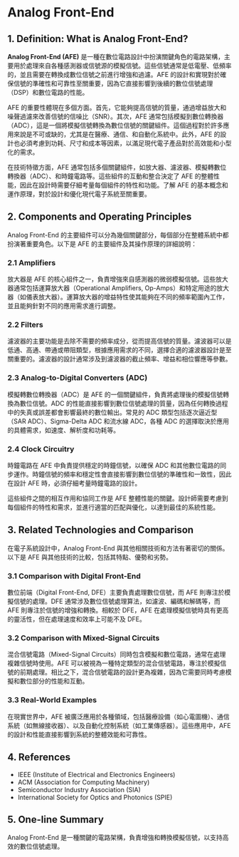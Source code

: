 # Analog Front-End

## 1. Definition: What is **Analog Front-End**?
**Analog Front-End (AFE)** 是一種在數位電路設計中扮演關鍵角色的電路架構，主要用於處理來自各種感測器或信號源的模擬信號。這些信號通常是低電壓、低頻率的，並且需要在轉換成數位信號之前進行增強和過濾。AFE 的設計和實現對於確保信號的準確性和可靠性至關重要，因為它直接影響到後續的數位信號處理（DSP）和數位電路的性能。

AFE 的重要性體現在多個方面。首先，它能夠提高信號的質量，通過增益放大和噪聲過濾來改善信號的信噪比（SNR）。其次，AFE 通常包括模擬到數位轉換器（ADC），這是一個將模擬信號轉換為數位信號的關鍵組件。這個過程對於許多應用來說是不可或缺的，尤其是在醫療、通信、和自動化系統中。此外，AFE 的設計也必須考慮到功耗、尺寸和成本等因素，以滿足現代電子產品對於高效能和小型化的需求。

在技術特徵方面，AFE 通常包括多個關鍵組件，如放大器、濾波器、模擬轉數位轉換器（ADC）、和時鐘電路等。這些組件的互動和整合決定了 AFE 的整體性能，因此在設計時需要仔細考量每個組件的特性和功能。了解 AFE 的基本概念和運作原理，對於設計和優化現代電子系統至關重要。

## 2. Components and Operating Principles
Analog Front-End 的主要組件可以分為幾個關鍵部分，每個部分在整體系統中都扮演著重要角色。以下是 AFE 的主要組件及其操作原理的詳細說明：

### 2.1 Amplifiers
放大器是 AFE 的核心組件之一，負責增強來自感測器的微弱模擬信號。這些放大器通常包括運算放大器（Operational Amplifiers, Op-Amps）和特定用途的放大器（如儀表放大器）。運算放大器的增益特性使其能夠在不同的頻率範圍內工作，並且能夠針對不同的應用需求進行調整。

### 2.2 Filters
濾波器的主要功能是去除不需要的頻率成分，從而提高信號的質量。濾波器可以是低通、高通、帶通或帶阻類型，根據應用需求的不同，選擇合適的濾波器設計是至關重要的。濾波器的設計通常涉及到濾波器的截止頻率、增益和相位響應等參數。

### 2.3 Analog-to-Digital Converters (ADC)
模擬轉數位轉換器（ADC）是 AFE 的一個關鍵組件，負責將處理後的模擬信號轉換為數位信號。ADC 的性能直接影響到數位信號處理的質量，因為任何轉換過程中的失真或誤差都會影響最終的數位輸出。常見的 ADC 類型包括逐次逼近型（SAR ADC）、Sigma-Delta ADC 和流水線 ADC，各種 ADC 的選擇取決於應用的具體需求，如速度、解析度和功耗等。

### 2.4 Clock Circuitry
時鐘電路在 AFE 中負責提供穩定的時鐘信號，以確保 ADC 和其他數位電路的同步運作。時鐘信號的頻率和穩定性會直接影響到數位信號的準確性和一致性，因此在設計 AFE 時，必須仔細考量時鐘電路的設計。

這些組件之間的相互作用和協同工作是 AFE 整體性能的關鍵。設計師需要考慮到每個組件的特性和需求，並進行適當的匹配與優化，以達到最佳的系統性能。

## 3. Related Technologies and Comparison
在電子系統設計中，Analog Front-End 與其他相關技術和方法有著密切的關係。以下是 AFE 與其他技術的比較，包括其特點、優勢和劣勢。

### 3.1 Comparison with Digital Front-End
數位前端（Digital Front-End, DFE）主要負責處理數位信號，而 AFE 則專注於模擬信號的處理。DFE 通常涉及數位信號處理算法，如濾波、編碼和解碼等，而 AFE 則專注於信號的增強和轉換。相較於 DFE，AFE 在處理模擬信號時具有更高的靈活性，但在處理速度和效率上可能不及 DFE。

### 3.2 Comparison with Mixed-Signal Circuits
混合信號電路（Mixed-Signal Circuits）同時包含模擬和數位電路，通常在處理複雜信號時使用。AFE 可以被視為一種特定類型的混合信號電路，專注於模擬信號的前期處理。相比之下，混合信號電路的設計更為複雜，因為它需要同時考慮模擬和數位部分的性能和互動。

### 3.3 Real-World Examples
在現實世界中，AFE 被廣泛應用於各種領域，包括醫療設備（如心電圖機）、通信系統（如無線接收器）、以及自動化控制系統（如工業傳感器）。這些應用中，AFE 的設計和性能直接影響到系統的整體效能和可靠性。

## 4. References
- IEEE (Institute of Electrical and Electronics Engineers)
- ACM (Association for Computing Machinery)
- Semiconductor Industry Association (SIA)
- International Society for Optics and Photonics (SPIE)

## 5. One-line Summary
Analog Front-End 是一種關鍵的電路架構，負責增強和轉換模擬信號，以支持高效的數位信號處理。